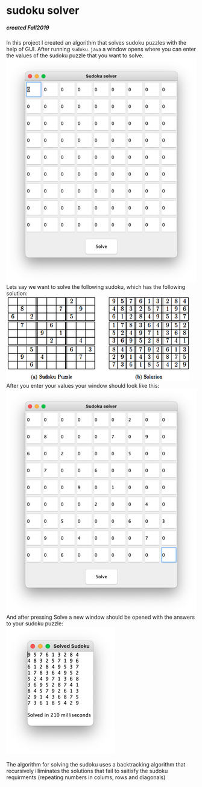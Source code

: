 # sudoku solver
##### created Fall2019

In this project I created an algorithm that solves sudoku puzzles with the help of GUI.
After running `sudoku.java` a window opens where you can enter the values of the sudoku puzzle that you want to solve. <br />
<img src=pics/enter.jpg />
<br /> Lets say we want to solve the following sudoku, which has the following solution: <br />
<img src=pics/example.png />
<br /> After you enter your values your window should look like this: <br />
<img src=pics/entered.jpg />
<br /> And after pressing Solve a new window should be opened with the answers to your sudoku puzzle: <br />
<img src=pics/solved.jpg /> <br />
<br /> The algorithm for solving the sudoku uses a backtracking algorithm that recursively illiminates the solutions that fail to saitisfy the sudoku requirments (repeating numbers in colums, rows and diagonals)
